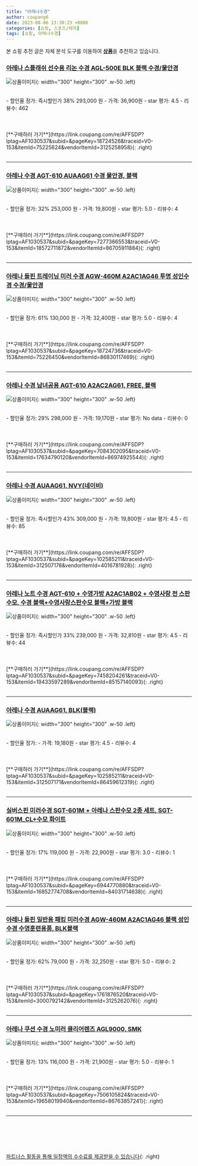 ```yaml
---
title: "아레나수경"
author: coupang6
date: 2023-08-06 13:30:23 +0800
categories: [쇼핑, 스포츠/레저]
tags: [쇼핑, 아레나수경]
---
```


본 쇼핑 추천 글은 자체 분석 도구를 이용하여 [**상품**](https://link.coupang.com/a/bao1ui)을 추천하고 있습니다.

### [아레나 스플래쉬 선수용 리논 수경 AGL-500E BLK 블랙 수경/물안경](https://link.coupang.com/re/AFFSDP?lptag=AF1030537&subid=&pageKey=18724526&traceid=V0-153&itemId=75225624&vendorItemId=3125258958)

![상품이미지](https://thumbnail10.coupangcdn.com/thumbnails/remote/230x230ex/image/vendor_inventory/7b5c/e019de6e187e3d08384c24e06fe21dddb792e59637209ae5b45c0c401eb6.jpg){: width="300" height="300" .w-50 .left}


<br>
- 할인율 정가: 즉시할인가 38%  293,000   원
- 가격: 36,900원
- star 평가: 4.5
- 리뷰수: 462
<br>
<br>
<br>
<br>
[**구매하러 가기**](https://link.coupang.com/re/AFFSDP?lptag=AF1030537&subid=&pageKey=18724526&traceid=V0-153&itemId=75225624&vendorItemId=3125258958){: .right}
<br>
<br>

---

### [아레나 수경 AGT-610 AUAAG61 수경 물안경, 블랙](https://link.coupang.com/re/AFFSDP?lptag=AF1030537&subid=&pageKey=7277366553&traceid=V0-153&itemId=18572711872&vendorItemId=86705911884)

![상품이미지](https://thumbnail7.coupangcdn.com/thumbnails/remote/230x230ex/image/vendor_inventory/937a/f602f9e265dad6b82e2e4382fa4daf02c618232f7e6ce3b8dd173399faf5.jpg){: width="300" height="300" .w-50 .left}


<br>
- 할인율 정가: 32%  253,000   원
- 가격: 19,800원
- star 평가: 5.0
- 리뷰수: 4
<br>
<br>
<br>
<br>
[**구매하러 가기**](https://link.coupang.com/re/AFFSDP?lptag=AF1030537&subid=&pageKey=7277366553&traceid=V0-153&itemId=18572711872&vendorItemId=86705911884){: .right}
<br>
<br>

---

### [아레나 돌핀 트레이닝 미러 수경 AGW-460M A2AC1AG46 투명 성인수경 수경/물안경](https://link.coupang.com/re/AFFSDP?lptag=AF1030537&subid=&pageKey=18724736&traceid=V0-153&itemId=75226450&vendorItemId=86830117469)

![상품이미지](https://thumbnail9.coupangcdn.com/thumbnails/remote/230x230ex/image/vendor_inventory/8d9a/b92c1a3546d643b52edcfdda49911a1538ca8e805dd10f3d1ba9f790ef4e.jpg){: width="300" height="300" .w-50 .left}


<br>
- 할인율 정가: 61%  130,000   원
- 가격: 32,400원
- star 평가: 5.0
- 리뷰수: 4
<br>
<br>
<br>
<br>
[**구매하러 가기**](https://link.coupang.com/re/AFFSDP?lptag=AF1030537&subid=&pageKey=18724736&traceid=V0-153&itemId=75226450&vendorItemId=86830117469){: .right}
<br>
<br>

---

### [아레나 수경 남녀공용 AGT-610 A2AC2AG61, FREE, 블랙](https://link.coupang.com/re/AFFSDP?lptag=AF1030537&subid=&pageKey=7084302095&traceid=V0-153&itemId=17634790120&vendorItemId=86974925544)

![상품이미지](https://thumbnail8.coupangcdn.com/thumbnails/remote/230x230ex/image/vendor_inventory/a183/0fc04170ae119380d70a24bc39f59f98cad027f25b30489ed25ab955fbda.jpg){: width="300" height="300" .w-50 .left}


<br>
- 할인율 정가: 29%  298,000   원
- 가격: 19,170원
- star 평가: No data
- 리뷰수: 0
<br>
<br>
<br>
<br>
[**구매하러 가기**](https://link.coupang.com/re/AFFSDP?lptag=AF1030537&subid=&pageKey=7084302095&traceid=V0-153&itemId=17634790120&vendorItemId=86974925544){: .right}
<br>
<br>

---

### [아레나 수경 AUAAG61, NVY(네이비)](https://link.coupang.com/re/AFFSDP?lptag=AF1030537&subid=&pageKey=102585211&traceid=V0-153&itemId=312507178&vendorItemId=4016781928)

![상품이미지](https://thumbnail7.coupangcdn.com/thumbnails/remote/230x230ex/image/vendor_inventory/7343/d4f4862651fd1587a4531c6fa01dbfb1ffb9a9578c949d54758e830ccba5.jpg){: width="300" height="300" .w-50 .left}


<br>
- 할인율 정가: 즉시할인가 43%  309,000   원
- 가격: 19,800원
- star 평가: 4.5
- 리뷰수: 85
<br>
<br>
<br>
<br>
[**구매하러 가기**](https://link.coupang.com/re/AFFSDP?lptag=AF1030537&subid=&pageKey=102585211&traceid=V0-153&itemId=312507178&vendorItemId=4016781928){: .right}
<br>
<br>

---

### [아레나 노트 수경 AGT-610 + 수영가방 A2AC1AB02 + 수영사랑 천 스판 수모, 수경 블랙+수영사랑스판수모 블랙+가방 블랙](https://link.coupang.com/re/AFFSDP?lptag=AF1030537&subid=&pageKey=7458204261&traceid=V0-153&itemId=19433597289&vendorItemId=85157140093)

![상품이미지](https://thumbnail10.coupangcdn.com/thumbnails/remote/230x230ex/image/vendor_inventory/1f8c/22ffc0f86d63255392ebd53dbe702cd93534e02cecc8b18e2faa0ab4bdaa.jpg){: width="300" height="300" .w-50 .left}


<br>
- 할인율 정가: 즉시할인가 33%  239,000   원
- 가격: 32,810원
- star 평가: 4.5
- 리뷰수: 44
<br>
<br>
<br>
<br>
[**구매하러 가기**](https://link.coupang.com/re/AFFSDP?lptag=AF1030537&subid=&pageKey=7458204261&traceid=V0-153&itemId=19433597289&vendorItemId=85157140093){: .right}
<br>
<br>

---

### [아레나 수경 AUAAG61, BLK(블랙)](https://link.coupang.com/re/AFFSDP?lptag=AF1030537&subid=&pageKey=102585211&traceid=V0-153&itemId=312507171&vendorItemId=86459612319)

![상품이미지](https://thumbnail6.coupangcdn.com/thumbnails/remote/230x230ex/image/vendor_inventory/2eef/f48b9401fffa3aa9966b4b85987b367b86eebd92a4dd62930126888f6292.jpg){: width="300" height="300" .w-50 .left}


<br>
- 할인율 정가: 
- 가격: 19,180원
- star 평가: 4.5
- 리뷰수: 4
<br>
<br>
<br>
<br>
[**구매하러 가기**](https://link.coupang.com/re/AFFSDP?lptag=AF1030537&subid=&pageKey=102585211&traceid=V0-153&itemId=312507171&vendorItemId=86459612319){: .right}
<br>
<br>

---

### [실버스핀 미러수경 SGT-601M + 아레나 스판수모 2종 세트, SGT-601M_CL+수모 화이트](https://link.coupang.com/re/AFFSDP?lptag=AF1030537&subid=&pageKey=6944770880&traceid=V0-153&itemId=16852774708&vendorItemId=84031714638)

![상품이미지](https://thumbnail9.coupangcdn.com/thumbnails/remote/230x230ex/image/vendor_inventory/fa91/491c899843f9d2f9a15f5b61efbf365220954371abc95264d20621a6747b.jpg){: width="300" height="300" .w-50 .left}


<br>
- 할인율 정가: 17%  119,000   원
- 가격: 22,900원
- star 평가: 3.0
- 리뷰수: 1
<br>
<br>
<br>
<br>
[**구매하러 가기**](https://link.coupang.com/re/AFFSDP?lptag=AF1030537&subid=&pageKey=6944770880&traceid=V0-153&itemId=16852774708&vendorItemId=84031714638){: .right}
<br>
<br>

---

### [아레나 돌핀 일반용 패킹 미러수경 AGW-460M A2AC1AG46 블랙 성인수경 수영훈련용품, BLK블랙](https://link.coupang.com/re/AFFSDP?lptag=AF1030537&subid=&pageKey=1761876520&traceid=V0-153&itemId=3000792142&vendorItemId=3125262076)

![상품이미지](https://thumbnail6.coupangcdn.com/thumbnails/remote/230x230ex/image/vendor_inventory/1f2f/68130c668db622683f543e5261ef0918c99c8cc271e5b1ac19f70d21379f.jpg){: width="300" height="300" .w-50 .left}


<br>
- 할인율 정가: 62%  79,000   원
- 가격: 32,250원
- star 평가: 5.0
- 리뷰수: 2
<br>
<br>
<br>
<br>
[**구매하러 가기**](https://link.coupang.com/re/AFFSDP?lptag=AF1030537&subid=&pageKey=1761876520&traceid=V0-153&itemId=3000792142&vendorItemId=3125262076){: .right}
<br>
<br>

---

### [아레나 쿠션 수경 노미러 클리어렌즈 AGL9000, SMK](https://link.coupang.com/re/AFFSDP?lptag=AF1030537&subid=&pageKey=7506105824&traceid=V0-153&itemId=19658019940&vendorItemId=86763857241)

![상품이미지](https://thumbnail6.coupangcdn.com/thumbnails/remote/230x230ex/image/vendor_inventory/fc39/c084bf84dcea2328aa7e428cbb3e55d4e65851e04d0946b54166ad363639.jpg){: width="300" height="300" .w-50 .left}


<br>
- 할인율 정가: 13%  116,000   원
- 가격: 21,900원
- star 평가: 5.0
- 리뷰수: 1
<br>
<br>
<br>
<br>
[**구매하러 가기**](https://link.coupang.com/re/AFFSDP?lptag=AF1030537&subid=&pageKey=7506105824&traceid=V0-153&itemId=19658019940&vendorItemId=86763857241){: .right}
<br>
<br>

---
<br><br><br><br><br> [파트너스 활동을 통해 일정액의 수수료를 제공받을 수 있습니다](https://link.coupang.com/a/bao1ui){: .right}